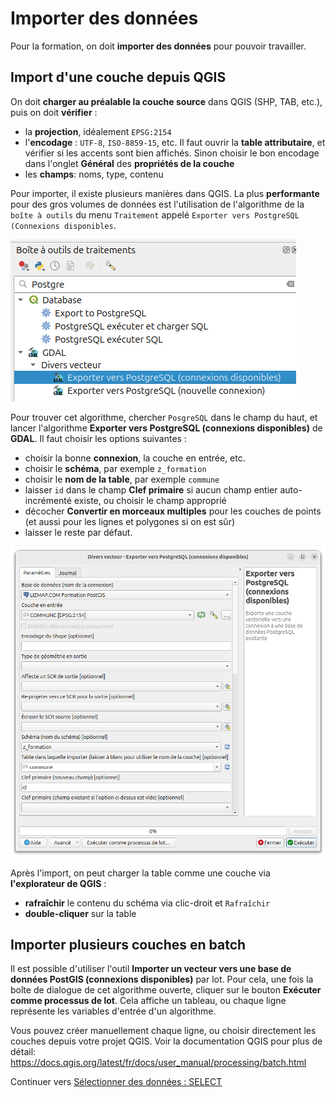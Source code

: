 # Importer des données

Pour la formation, on doit **importer des données** pour pouvoir travailler.

## Import d'une couche depuis QGIS

On doit **charger au préalable la couche source** dans QGIS (SHP, TAB, etc.), puis on doit **vérifier** :

* la **projection**, idéalement `EPSG:2154`
* l'**encodage** : `UTF-8`, `ISO-8859-15`, etc. Il faut ouvrir la **table attributaire**, et vérifier si les accents sont bien affichés. Sinon choisir le bon encodage dans l'onglet **Général** des **propriétés de la couche**
* les **champs**: noms, type, contenu

Pour importer, il existe plusieurs manières dans QGIS. La plus **performante** pour des gros volumes de données est l'utilisation de l'algorithme de la `boîte à outils` du menu `Traitement`  appelé `Exporter vers PostgreSQL (Connexions disponibles`.

![Exporter vers PostgreSQL](media/qgis_traitement_exporter_postgresql_ogr.png)

Pour trouver cet algorithme, chercher `PosgreSQL` dans le champ du haut, et lancer l'algorithme **Exporter vers PostgreSQL (connexions disponibles)** de **GDAL**. Il faut choisir les options suivantes :

* choisir la bonne **connexion**, la couche en entrée, etc.
* choisir le **schéma**, par exemple `z_formation`
* choisir le **nom de la table**, par exemple `commune`
* laisser `id` dans le champ **Clef primaire** si aucun champ entier auto-incrémenté existe, ou choisir le champ approprié
* décocher **Convertir en morceaux multiples** pour les couches de points (et aussi pour les lignes et polygones si on est sûr)
* laisser le reste par défaut.

![Algorithe d'export vers PostgreSQL](media/qgis_traitement_exporter_dialogue_algorithme.png)

Après l'import, on peut charger la table comme une couche via **l'explorateur de QGIS** :

* **rafraîchir** le contenu du schéma via clic-droit et `Rafraîchir`
* **double-cliquer** sur la table

## Importer plusieurs couches en batch

Il est possible d'utiliser l'outil **Importer un vecteur vers une base de données PostGIS (connexions disponibles)** par lot. Pour cela, une fois la boîte de dialogue de cet algorithme ouverte, cliquer sur le bouton **Exécuter comme processus de lot**. Cela affiche un tableau, ou chaque ligne représente les variables d'entrée d'un algorithme.

Vous pouvez créer manuellement chaque ligne, ou choisir directement les couches depuis votre projet QGIS. Voir la documentation QGIS pour plus de détail:
https://docs.qgis.org/latest/fr/docs/user_manual/processing/batch.html


Continuer vers [Sélectionner des données : SELECT](./sql_select.md)
